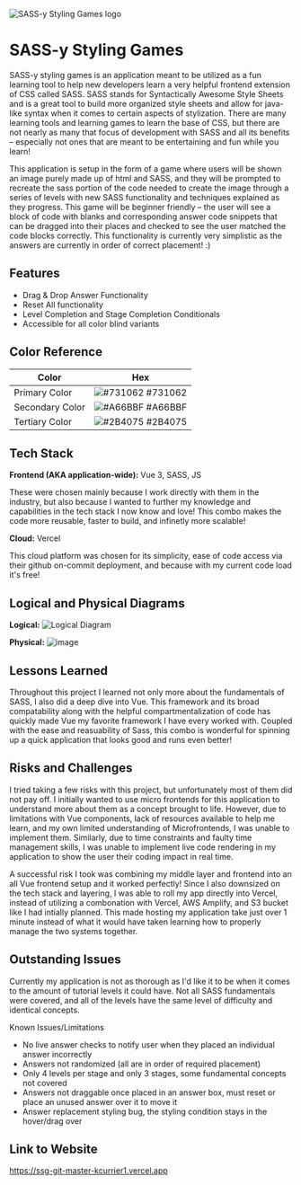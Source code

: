 ![SASS-y Styling Games logo](https://user-images.githubusercontent.com/59896865/234712503-60a4e224-ea7f-499f-93f2-b2e9c2df3704.png)


# SASS-y Styling Games

SASS-y styling games is an application meant to be utilized as a fun learning tool to help new developers learn a very helpful frontend extension of CSS called SASS. SASS stands for Syntactically Awesome Style Sheets and is a great tool to build more organized style sheets and allow for java-like syntax when it comes to certain aspects of stylization. There are many learning tools and learning games to learn the base of CSS, but there are not nearly as many that focus of development with SASS and all its benefits – especially not ones that are meant to be entertaining and fun while you learn!

This application is setup in the form of a game where users will be shown an image purely made up of html and SASS, and they will be prompted to recreate the sass portion of the code needed to create the image through a series of levels with new SASS functionality and techniques explained as they progress. This game will be beginner friendly – the user will see a block of code with blanks and corresponding answer code snippets that can be dragged into their places and checked to see the user matched the code blocks correctly. This functionality is currently very simplistic as the answers are currently in order of correct placement! :)





## Features

- Drag & Drop Answer Functionality
- Reset All functionality
- Level Completion and Stage Completion Conditionals
- Accessible for all color blind variants

## Color Reference

| Color             | Hex                                                                |
| ----------------- | ------------------------------------------------------------------ |
| Primary Color | ![#731062](https://via.placeholder.com/10/731062?text=+) #731062 |
| Secondary Color | ![#A66BBF](https://via.placeholder.com/10/A66BBF?text=+) #A66BBF |
| Tertiary Color | ![#2B4075](https://via.placeholder.com/10/2B4075?text=+) #2B4075 


## Tech Stack

**Frontend (AKA application-wide):** Vue 3, SASS, JS

These were chosen mainly because I work directly with them in the industry, but also because I wanted to further my knowledge and capabilities in the tech stack I now know and love! This combo makes the code more reusable, faster to build, and infinetly more scalable!

**Cloud:** Vercel

This cloud platform was chosen for its simplicity, ease of code access via their github on-commit deployment, and because with my current code load it's free!

## Logical and Physical Diagrams

**Logical:**
![Logical Diagram](https://user-images.githubusercontent.com/59896865/234712251-98346faa-ad89-4514-855b-7a59dd625e12.png)

**Physical:**
![image](https://user-images.githubusercontent.com/59896865/234712382-b530b033-4d33-45c9-b600-5bb982496ee5.png)


## Lessons Learned

Throughout this project I learned not only more about the fundamentals of SASS, I also did a deep dive into Vue. This framework and its broad compatability along with the helpful compartmentalization of code has quickly made Vue my favorite framework I have every worked with. Coupled with the ease and reasuability of Sass, this combo is wonderful for spinning up a quick application that looks good and runs even better! 


## Risks and Challenges

I tried taking a few risks with this project, but unfortunately most of them did not pay off. I initially wanted to use micro frontends for this application to understand more about them as a concept brought to life. However, due to limitations with Vue components, lack of resources available to help me learn, and my own limited understanding of Microfrontends, I was unable to implement them. Similarly, due to time constraints and faulty time management skills, I was unable to implement live code rendering in my application to show the user their coding impact in real time. 

A successful risk I took was combining my middle layer and frontend into an all Vue frontend setup and it worked perfectly! Since I also downsized on the tech stack and layering, I was able to roll my app directly into Vercel, instead of utilizing a combonation with Vercel, AWS Amplify, and S3 bucket like I had intially planned. This made hosting my application take just over 1 minute instead of what it would have taken learning how to properly manage the two systems together.
## Outstanding Issues

Currently my application is not as thorough as I'd like it to be when it comes to the amount of tutorial levels it could have. Not all SASS fundamentals were covered, and all of the levels have the same level of difficulty and identical concepts. 

Known Issues/Limitations 
- No live answer checks to notify user when they placed an individual answer incorrectly
- Answers not randomized (all are in order of required placement)
- Only 4 levels per stage and only 3 stages, some fundamental concepts not covered
- Answers not draggable once placed in an answer box, must reset or place an unused answer over it to move it
- Answer replacement styling bug, the styling condition stays in the hover/drag over


## Link to Website
https://ssg-git-master-kcurrier1.vercel.app

